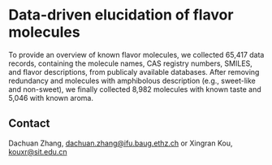 # Data-driven elucidation of flavor molecules


To provide an overview of known flavor molecules, we collected 65,417 data records, containing the molecule names, CAS registry numbers, SMILES, and flavor descriptions, from publicaly available databases. After removing redundancy and molecules with amphibolous description (e.g., sweet-like and non-sweet), we finally collected 8,982 molecules with known taste and 5,046 with known aroma.

## Contact
Dachuan Zhang, dachuan.zhang@ifu.baug.ethz.ch or 
Xingran Kou, kouxr@sit.edu.cn
